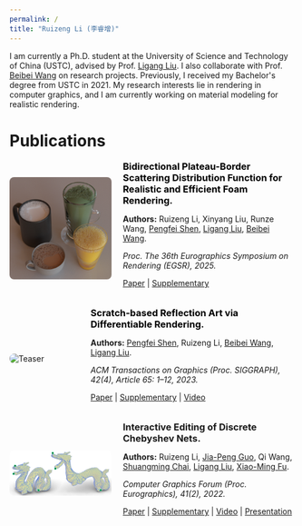 ```yaml
---
permalink: /
title: "Ruizeng Li (李睿增)"
---
```



I am currently a Ph.D. student at the University of Science and Technology of China (USTC), advised by Prof. [Ligang Liu](http://staff.ustc.edu.cn/~lgliu/). I also collaborate with Prof. [Beibei Wang](https://wangningbei.github.io/) on research projects. Previously, I received my Bachelor's degree from USTC in 2021. My research interests lie in rendering in computer graphics, and I am currently working on material modeling for realistic rendering.




Publications
=====

<div style="display: flex; align-items: center; margin-bottom: 20px;">
  <!-- 左侧图片 -->
  <img src="../BPSDF/gt.png" alt="Teaser" style="width: 180px; margin-right: 20px; border-radius: 8px;">

  <!-- 右侧内容 -->



  <div>
    <h3 style="margin: 0;">
      <a href="https://projectpage.com" target="_blank" style="text-decoration: none; color: black;">
        Bidirectional Plateau-Border Scattering Distribution Function for Realistic and Efficient Foam Rendering.
      </a>
    </h3>
    <p><strong>Authors:</strong> Ruizeng Li, Xinyang Liu, Runze Wang, <a href="https://jerry-shen0527.github.io/">Pengfei Shen</a>, <a href="http://staff.ustc.edu.cn/~lgliu/">Ligang Liu</a>, <a href="https://wangningbei.github.io/">Beibei Wang</a>.</p>
    <p><em>Proc. The 36th Eurographics Symposium on Rendering (EGSR), 2025. </em></p>
    <p>
      <a href="../BPSDF/paper.pdf">Paper</a> |
      <a href="../BPSDF/Supplementary.pdf">Supplementary</a>
    </p>
  </div>

</div>



<div style="display: flex; align-items: center; margin-bottom: 20px;">
  <!-- 左侧图片 -->
  <img src="../DiffScratch/teaser.png" alt="Teaser" style="width: 180px; margin-right: 20px; border-radius: 8px;">

  <!-- 右侧内容 -->
  <div>
    <h3 style="margin: 0;">
      <a href="https://wangningbei.github.io/2023/DiffGlints.html" target="_blank" style="text-decoration: none; color: black;">
        Scratch-based Reflection Art via Differentiable Rendering.
      </a>
    </h3>
    <p><strong>Authors:</strong> <a href="https://jerry-shen0527.github.io/">Pengfei Shen</a>, Ruizeng Li, <a href="https://wangningbei.github.io/">Beibei Wang</a>, <a href="http://staff.ustc.edu.cn/~lgliu/">Ligang Liu</a>.</p>
    <p><em>ACM Transactions on Graphics (Proc. SIGGRAPH), 42(4), Article 65: 1–12, 2023.</em></p>
    <p>
      <a href="../DiffScratch/paper_diffGlints_compressed.pdf">Paper</a> |
      <a href="../DiffScratch/supplementary_diffGlints.pdf">Supplementary</a> |
      <a href="../DiffScratch/video_diffGlints_compressed.mp4">Video</a>
    </p>
  </div>

</div>







<div style="display: flex; align-items: center; margin-bottom: 20px;">
  <!-- 左侧图片 -->
  <img src="../EditChebyshev/rep.jpeg" alt="Teaser" style="width: 180px; margin-right: 20px; border-radius: 8px;">

  <!-- 右侧内容 -->
  <div>
    <h3 style="margin: 0;">
        Interactive Editing of Discrete Chebyshev Nets.
    </h3>
    <p><strong>Authors:</strong> Ruizeng Li, <a href="https://mangoleaves.github.io/">Jia-Peng Guo</a>, Qi Wang, <a href="https://kfckfckf.github.io/">Shuangming Chai</a>, <a href="http://staff.ustc.edu.cn/~lgliu/">Ligang Liu</a>, <a href="http://staff.ustc.edu.cn/~fuxm/">Xiao-Ming Fu</a>.</p>
    <p><em>Computer Graphics Forum (Proc. Eurographics), 41(2), 2022.</em></p>
    <p>
      <a href="../EditChebyshev/2022_EditChebyshev.pdf">Paper</a> |
      <a href="../EditChebyshev/EditChebyshev-supp.pdf">Supplementary</a> |
      <a href="../EditChebyshev/compress_edit-cheby-result.mp4">Video</a> |
      <a href="../EditChebyshev/edit-cheby-presentation-video.mp4">Presentation</a>
    </p>
  </div>

</div>
